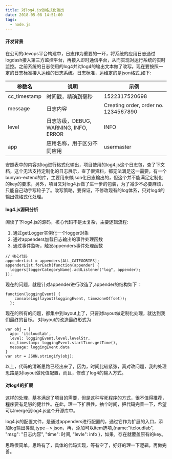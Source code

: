 ```yaml
---
title: 对log4.js做格式化输出
date: 2018-05-08 14:51:00
tags:
  - node.js
---
```


#### 开发背景
在公司的devops平台构建中，日志作为重要的一环，将系统的应用日志通过logdash接入第三方监控平台，再接入即时通信平台，从而实现对运行系统的实时监控。之前系统的日志使用的log4并对log4的输出文本做了改写。现在要按照一定的日志标准接入运维的日志系统。日志标准，运维定的是json格式,如下:


参数名 | 说明 | 示例
---|--- | --
cc_timestamp | 时间戳，精确到毫秒 | 1522317520698
message | 日志内容	| Creating order, order no. 1234567890
level | 日志等级，DEBUG, WARNING, INFO, ERROR | INFO
app | 应用名称，用于区分不同应用 | usermaster

安照表中的内容对log进行格式化输出，项目使用的log4.js这个日志包，查了下文档，这个无法支持定制化的日志展示，查了很资料，都无法满足这一需要，有一个bunyan-extend的库，主要用来做json化日志输出的，但这个并不能满足定制化的key的要求，另外，项目又对log4.js做了进一步的包装，为了减少不必要麻烦，只能自己动手写轮子了。改写策略，要保证，不修改现有的log体系，只对log4的输出做格式化处理。

#### log4.js源码分析
阅读了下log4.js的源码，核心代码不是太复杂，主要逻辑流程:

1. 通过getLogger实例化一个logger对象
2. 通过appenders加载日志输出的事件处理函数
3. 通过事件监听，触发appenders事件处理函数

```
// 核心代码
appenderList = appenders[ALL_CATEGORIES];
appenderList.forEach(function(appender) {
  loggers[loggerCategoryName].addListener("log", appender);
});
```

现在的问题，就是针对appender进行改造了,appender的结构如下：
```
function(loggingEvent) {
    consoleLog(layout(loggingEvent, timezoneOffset));
  };
```

现在的所有的问题，都集中到layout上了，只要对layout做定制化处理，就达到我们最终的目标。
对layout的改造最终形式为
```
var obj = {
  app: 'itcloudlab',
  level: loggingEvent.level.levelStr,
  cc_timestamp: loggingEvent.startTime.getTime(),
  message: loggingEvent.data
}
var str = JSON.stringify(obj);
```

以上，代码的清晰思路已经出来了，因为，时间比较紧张，真对改问题，我的处理思路是对layout做死值配置，而且，修改了log4的输入方式。

#### 对log4的扩展
这样的处理，基本满足了项目的需要，但是这种写死程序的方式，很不值得推荐，程序要有足够的健壮性。在此，理一下扩展性。抽个时间，把代码完善一下，希望可以merge到log4.js这个开源库中。

log4.js的配置文件，是通过appenders进行配置的，通过它作为扩展的入口，添加log输出类型,type－> json，再，添加可以item选项,{name:"itcloudlab", "msg": "日志内容", "time": 时间, "levle": info }，如果，存在就覆盖原有的key。

思路很简单，思路有了，具体的代码实现，等有空了，好好的理一下逻辑，再做完善。




